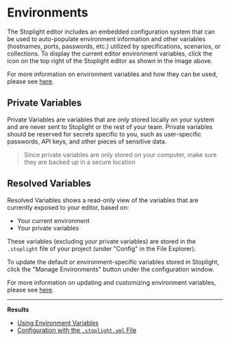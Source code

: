 # Environments

<!--(FIXME - SHOW CLICKING BETWEEN DIFFERENT ENVIRONMENTS)-->

The Stoplight editor includes an embedded configuration system that can be used
to auto-populate environment information and other variables (hostnames, ports,
passwords, etc.) utilized by specifications, scenarios, or collections. To
display the current editor environment variables, click the icon on the top
right of the Stoplight editor as shown in the image above.

<!--(FIXME - SHOW SCREENSHOT OF THE ENVIRONMENTS WINDOW)-->

For more information on environment variables and how they can be used, please
see [here](../testing/variables-environment.md).

## Private Variables

Private Variables are variables that are _only_ stored locally on your system
and are never sent to Stoplight or the rest of your team. Private variables
should be reserved for secrets specific to you, such as user-specific passwords,
API keys, and other pieces of sensitive data.

> Since private variables are only stored on your computer, make sure they are
  backed up in a secure location

## Resolved Variables

Resolved Variables shows a read-only view of the variables that are currently
exposed to your editor, based on:

* Your current environment
* Your private variables

These variables (excluding your private variables) are stored in the
`.stoplight` file of your project (under "Config" in the File Explorer). 

To update the default or environment-specific variables stored in Stoplight,
click the "Manage Environments" button under the configuration window.

<!--(FIXME - SHOW GIF OF CLICKING MANAGE ENVIRONMENTS BUTTON)-->

For more information on updating and customizing environment variables, please
see [here](./editor-configuration.md#environments).

***

**Results**

* [Using Environment Variables](../testing/variables-environment.md)
* [Configuration with the `.stoplight.yml` File](./editor-configuration.md#environments)
